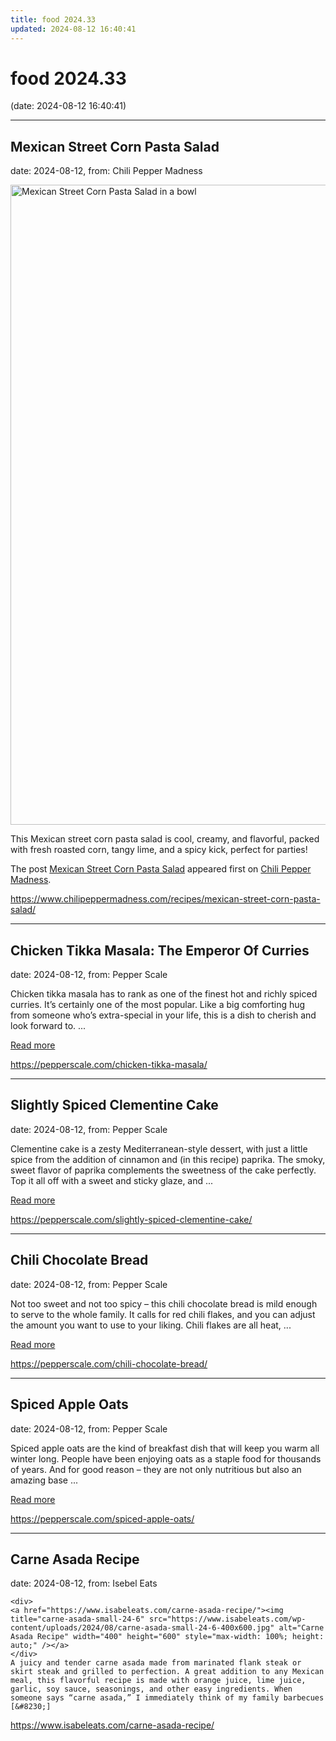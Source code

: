 ```yaml
---
title: food 2024.33
updated: 2024-08-12 16:40:41
---
```


# food 2024.33

(date: 2024-08-12 16:40:41)

---

## Mexican Street Corn Pasta Salad

date: 2024-08-12, from: Chili Pepper Madness

<a href="https://www.chilipeppermadness.com/recipes/mexican-street-corn-pasta-salad/" title="Mexican Street Corn Pasta Salad" rel="nofollow"><img width="683" height="1024" src="https://www.chilipeppermadness.com/wp-content/uploads/2024/08/Mexican-Street-Corn-Pasta-Salad-Recipe1-683x1024.jpg" class="webfeedsFeaturedVisual wp-post-image" alt="Mexican Street Corn Pasta Salad in a bowl" style="display: block; margin: auto; margin-bottom: 5px;max-width: 100%;" link_thumbnail="1" decoding="async" fetchpriority="high" srcset="https://www.chilipeppermadness.com/wp-content/uploads/2024/08/Mexican-Street-Corn-Pasta-Salad-Recipe1-683x1024.jpg 683w, https://www.chilipeppermadness.com/wp-content/uploads/2024/08/Mexican-Street-Corn-Pasta-Salad-Recipe1-500x750.jpg 500w, https://www.chilipeppermadness.com/wp-content/uploads/2024/08/Mexican-Street-Corn-Pasta-Salad-Recipe1-100x150.jpg 100w, https://www.chilipeppermadness.com/wp-content/uploads/2024/08/Mexican-Street-Corn-Pasta-Salad-Recipe1-768x1152.jpg 768w, https://www.chilipeppermadness.com/wp-content/uploads/2024/08/Mexican-Street-Corn-Pasta-Salad-Recipe1-1024x1536.jpg 1024w, https://www.chilipeppermadness.com/wp-content/uploads/2024/08/Mexican-Street-Corn-Pasta-Salad-Recipe1-150x225.jpg 150w, https://www.chilipeppermadness.com/wp-content/uploads/2024/08/Mexican-Street-Corn-Pasta-Salad-Recipe1.jpg 1200w" sizes="(max-width: 683px) 100vw, 683px" /></a><p>This Mexican street corn pasta salad is cool, creamy, and flavorful, packed with fresh roasted corn, tangy lime, and a spicy kick, perfect for parties!</p>
<p>The post <a href="https://www.chilipeppermadness.com/recipes/mexican-street-corn-pasta-salad/">Mexican Street Corn Pasta Salad</a> appeared first on <a href="https://www.chilipeppermadness.com">Chili Pepper Madness</a>.</p>
 

<https://www.chilipeppermadness.com/recipes/mexican-street-corn-pasta-salad/>

---

## Chicken Tikka Masala: The Emperor Of Curries

date: 2024-08-12, from: Pepper Scale

Chicken tikka masala has to rank as one of the finest hot and richly spiced curries. It’s certainly one of the most popular. Like a big comforting hug from someone who’s extra-special in your life, this is a dish to cherish and look forward to. ... <p class="read-more-container"><a title="Chicken Tikka Masala: The Emperor Of Curries" class="read-more button" href="https://pepperscale.com/chicken-tikka-masala/#more-81004" aria-label="Read more about Chicken Tikka Masala: The Emperor Of Curries">Read more</a></p> 

<https://pepperscale.com/chicken-tikka-masala/>

---

## Slightly Spiced Clementine Cake

date: 2024-08-12, from: Pepper Scale

Clementine cake is a zesty Mediterranean-style dessert, with just a little spice from the addition of cinnamon and (in this recipe) paprika.&#160;The smoky, sweet flavor of paprika complements the sweetness of the cake perfectly. Top it all off with a sweet and sticky glaze, and ... <p class="read-more-container"><a title="Slightly Spiced Clementine Cake" class="read-more button" href="https://pepperscale.com/slightly-spiced-clementine-cake/#more-85981" aria-label="Read more about Slightly Spiced Clementine Cake">Read more</a></p> 

<https://pepperscale.com/slightly-spiced-clementine-cake/>

---

## Chili Chocolate Bread

date: 2024-08-12, from: Pepper Scale

Not too sweet and not too spicy &#8211; this chili chocolate bread is mild enough to serve to the whole family. It calls for red chili flakes, and you can adjust the amount you want to use to your liking. Chili flakes are all heat, ... <p class="read-more-container"><a title="Chili Chocolate Bread" class="read-more button" href="https://pepperscale.com/chili-chocolate-bread/#more-79404" aria-label="Read more about Chili Chocolate Bread">Read more</a></p> 

<https://pepperscale.com/chili-chocolate-bread/>

---

## Spiced Apple Oats

date: 2024-08-12, from: Pepper Scale

Spiced apple oats are the kind of breakfast dish that will keep you warm all winter long. People have been enjoying oats as a staple food for thousands of years. And for good reason &#8211; they are not only nutritious but also an amazing base ... <p class="read-more-container"><a title="Spiced Apple Oats" class="read-more button" href="https://pepperscale.com/spiced-apple-oats/#more-80176" aria-label="Read more about Spiced Apple Oats">Read more</a></p> 

<https://pepperscale.com/spiced-apple-oats/>

---

## Carne Asada Recipe

date: 2024-08-12, from: Isebel Eats


	<div>
	<a href="https://www.isabeleats.com/carne-asada-recipe/"><img title="carne-asada-small-24-6" src="https://www.isabeleats.com/wp-content/uploads/2024/08/carne-asada-small-24-6-400x600.jpg" alt="Carne Asada Recipe" width="400" height="600" style="max-width: 100%; height: auto;" /></a>
	</div>
	A juicy and tender carne asada made from marinated flank steak or skirt steak and grilled to perfection. A great addition to any Mexican meal, this flavorful recipe is made with orange juice, lime juice, garlic, soy sauce, seasonings, and other easy ingredients. When someone says “carne asada,” I immediately think of my family barbecues [&#8230;] 

<https://www.isabeleats.com/carne-asada-recipe/>

